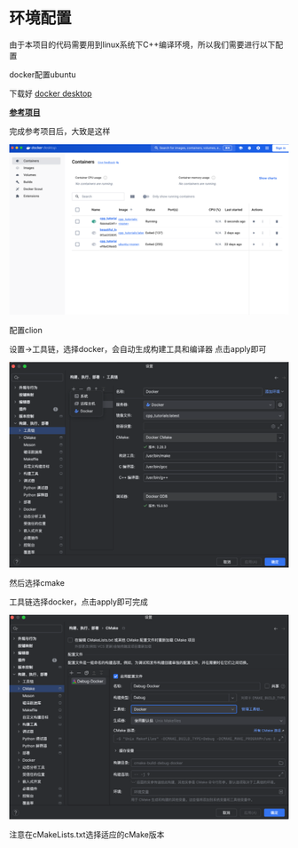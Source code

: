 

# 环境配置

由于本项目的代码需要用到linux系统下C++编译环境，所以我们需要进行以下配置

docker配置ubuntu

下载好 [docker desktop](https://www.docker.com/)

**[参考项目](https://github.com/xiaohejun/cpp_tutorials)**



完成参考项目后，大致是这样

![Docker_Containers](./img/docker_containers.png)



配置clion

设置->工具链，选择docker，会自动生成构建工具和编译器 点击apply即可

![docker_clion_tools](./img/img.png)

然后选择cmake

工具链选择docker，点击apply即可完成

![docker_clion_cmake](./img/img_1.png)





注意在cMakeLists.txt选择适应的cMake版本